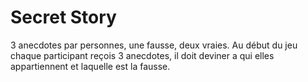 # Secret Story

3 anecdotes par personnes, une fausse, deux vraies. Au début du jeu chaque participant reçois 3 anecdotes, il doit deviner a qui elles appartiennent et laquelle est la fausse.
